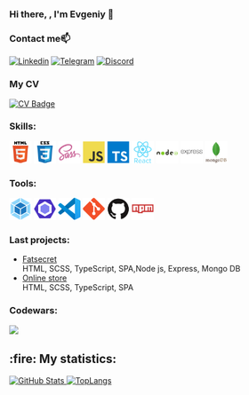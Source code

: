 ### Hi there, , I'm Evgeniy  👋

### Contact me📫  
[![Linkedin](https://img.shields.io/badge/-Linkedin-090909?style=for-the-badge&logo=Linkedin)](https://www.linkedin.com/in/evgeniy-onishchenko-29385a26a/)
[![Telegram](https://img.shields.io/badge/-Telegram-090909?style=for-the-badge&logo=Telegram)](https://t.me/evvgenchik)
[![Discord](https://img.shields.io/badge/Discord-7289DA?style=for-the-badge&logo=discord&logoColor=white)](https://discord.com/users/1015907298377482281)

### My CV
<a href="https://evvgenchik.github.io/rsschool-cv/cv">
  <img src="https://img.shields.io/badge/MY%20CV-100000?style=for-the-badge&logo=github&logoColor=white" alt="CV Badge"/>
</a>

### Skills: 
<div>
<img src="https://raw.githubusercontent.com/devicons/devicon/master/icons/html5/html5-original-wordmark.svg" width="40" height="40" title="HTML"/>
<img src="https://raw.githubusercontent.com/devicons/devicon/master/icons/css3/css3-original-wordmark.svg" width="40" height="40" title="CSS"/>
<img src="https://raw.githubusercontent.com/devicons/devicon/master/icons/sass/sass-original.svg" width="40" height="40" title="SASS"/>
<img src="https://raw.githubusercontent.com/devicons/devicon/master/icons/javascript/javascript-original.svg" width="40" height="40" title="JS"/>
<img src="https://raw.githubusercontent.com/devicons/devicon/master/icons/typescript/typescript-original.svg" width="40" height="40" title="TS"/>
<img src="https://raw.githubusercontent.com/devicons/devicon/master/icons/react/react-original-wordmark.svg" width="40" height="40" title="React"/>
<img src="https://raw.githubusercontent.com/devicons/devicon/master/icons/nodejs/nodejs-original-wordmark.svg" width="40" height="40" title="Node JS"/>
<img src="https://raw.githubusercontent.com/devicons/devicon/master/icons/express/express-original-wordmark.svg" width="40" height="40" title="Express"/>
<img src="https://raw.githubusercontent.com/devicons/devicon/master/icons/mongodb/mongodb-original-wordmark.svg" width="40" height="40" title="Mongo"/>
<div/>

### Tools:
<div>
<img src="https://raw.githubusercontent.com/devicons/devicon/1119b9f84c0290e0f0b38982099a2bd027a48bf1/icons/webpack/webpack-original.svg" width="40" height="40" title="Webpack"/>
<img src="https://raw.githubusercontent.com/devicons/devicon/1119b9f84c0290e0f0b38982099a2bd027a48bf1/icons/eslint/eslint-original.svg" width="40" height="40" title="Eslint"/>
<img src="https://raw.githubusercontent.com/devicons/devicon/1119b9f84c0290e0f0b38982099a2bd027a48bf1/icons/vscode/vscode-original.svg" width="40" height="40" title="VS Code"/>
<img src="https://raw.githubusercontent.com/devicons/devicon/1119b9f84c0290e0f0b38982099a2bd027a48bf1/icons/git/git-original.svg" width="40" height="40" title="Git"/>
<img src="https://raw.githubusercontent.com/devicons/devicon/1119b9f84c0290e0f0b38982099a2bd027a48bf1/icons/github/github-original.svg" width="40" height="40" title="Github"/>
<img src="https://raw.githubusercontent.com/devicons/devicon/1119b9f84c0290e0f0b38982099a2bd027a48bf1/icons/npm/npm-original-wordmark.svg" width="40" height="40" title="npm"/>
<div/>
  
### Last projects:
- [Fatsecret](https://fatsecret-rs-clone.netlify.app/)  
HTML, SCSS, TypeScript, SPA,Node js, Express, Mongo DB
- [Online store](https://boisterous-cajeta-64e3a7.netlify.app/)  
HTML, SCSS, TypeScript, SPA

### Codewars: 

![](https://www.codewars.com/users/evvgenchik/badges/large)

<h2 align="left" id="skills">:fire: My statistics:</h2>

<a href="#title">
  <img src="https://github-readme-stats.vercel.app/api?username=evvgenchik&show_icons=true&theme=react&count_private=true&include_all_commits=true" alt="GitHub Stats" />
</a>
  
<a href="#title">
  <img src="https://github-readme-stats.vercel.app/api/top-langs?username=evvgenchik&show_icons=true&locale=en&layout=compact&theme=react" alt="TopLangs" />
</a>
